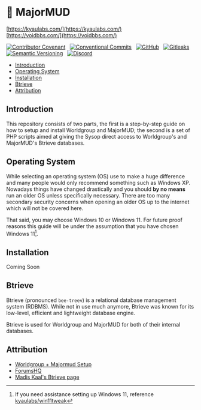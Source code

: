 ﻿# 🏹 MajorMUD

[https://kyaulabs.com/](https://kyaulabs.com/)  
[https://voidbbs.com/](https://voidbbs.com/)

[![Contributor Covenant](https://img.shields.io/badge/contributor%20covenant-2.1-4baaaa.svg?logo=open-source-initiative&logoColor=4baaaa)](CODE_OF_CONDUCT.md) &nbsp; [![Conventional Commits](https://img.shields.io/badge/conventional%20commits-1.0.0-fe5196?style=flat&logo=conventionalcommits)](https://www.conventionalcommits.org/en/v1.0.0/) &nbsp; [![GitHub](https://img.shields.io/github/license/kyaulabs/majormud?logo=creativecommons)](LICENSE) &nbsp; [![Gitleaks](https://img.shields.io/badge/protected%20by-gitleaks-blue?logo=git&logoColor=seagreen&color=seagreen)](https://github.com/zricethezav/gitleaks)  
[![Semantic Versioning](https://img.shields.io/github/v/release/kyaulabs/majormud?include_prereleases&logo=semver&sort=semver)](https://semver.org) &nbsp; [![Discord](https://img.shields.io/discord/88713030895943680?logo=discord&color=blue&logoColor=white)](https://discord.gg/DSvUNYm)

* [Introduction](#introduction)
* [Operating System](#operating-system)
* [Installation](#installation)
* [Btrieve](#btrieve)
* [Attribution](#attribution)

## Introduction

This repository consists of two parts, the first is a step-by-step guide on how to setup and install Worldgroup and MajorMUD; the second is a set of PHP scripts aimed at giving the Sysop direct access to Worldgroup's and MajorMUD's Btrieve databases.

## Operating System

While selecting an operating system (OS) use to make a huge difference and many people would only recommend something such as Windows XP. Nowadays things have changed drastically and you should **by no means** run an older OS unless specifically necessary. There are too many secondary security concerns when opening an older OS up to the internet which will not be covered here.

That said, you may choose Windows 10 or Windows 11. For future proof reasons this guide will be under the assumption that you have chosen Windows 11[^1].

[^1]: If you need assistance setting up Windows 11, reference [kyaulabs/win11tweak](https://github.com/kyaulabs/win11tweak)

## Installation

Coming Soon

## Btrieve

Btrieve (pronounced `bee-treev`) is a relational database management system (RDBMS). While not in use much anymore, Btrieve was known for its low-level, efficient and lightweight database engine.

Btrieve is used for Worldgroup and MajorMUD for both of their internal databases.

## Attribution

* [Worldgroup + Majormud Setup](https://www.mudinfo.net/viewtopic.php?t=1170)
* [ForumsHQ](https://web.archive.org/web/20050907001744/http://mmb.forumshq.com/)
* [Madis Kaal's Btrieve page](https://www.nomad.ee/btrieve/index.shtml)
